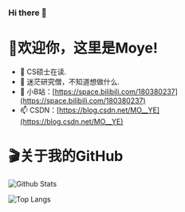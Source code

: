### Hi there 👋
# 👋欢迎你，这里是Moye!

- 🧐 CS硕士在读.
- 👀 迷茫研究僧，不知道想做什么.
- 🔭 小B站：[https://space.bilibili.com/180380237](https://space.bilibili.com/180380237)
- 📫 CSDN：[https://blog.csdn.net/MO__YE](https://blog.csdn.net/MO__YE)



# 🎬关于我的GitHub

![Github Stats](https://github-readme-stats.vercel.app/api?username=moye12325&show_icons=true)

![Top Langs](https://github-readme-stats.vercel.app/api/top-langs/?username=moye12325&layout=compact)

<!--
**moye12325/moye12325** is a ✨ _special_ ✨ repository because its `README.md` (this file) appears on your GitHub profile.

Here are some ideas to get you started:

- 🔭 I’m currently working on ...
- 🌱 I’m currently learning ...
- 👯 I’m looking to collaborate on ...
- 🤔 I’m looking for help with ...
- 💬 Ask me about ...
- 📫 How to reach me: ...
- 😄 Pronouns: ...
- ⚡ Fun fact: ...
-->
